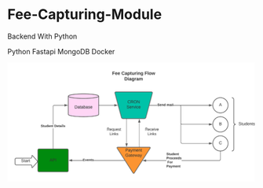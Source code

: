 ﻿# Fee-Capturing-Module
Backend With Python

Python
Fastapi
MongoDB
Docker

![alt text](https://github.com/siddheshmore007/Fee-Capturing-Module/blob/master/images/Fee%20Capturing%20Module%20Flow%20Diagram.png)
